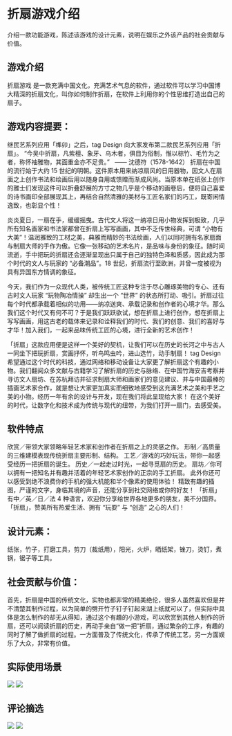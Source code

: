 # 折扇游戏介绍

介绍一款功能游戏，陈述该游戏的设计元素，说明在娱乐之外该产品的社会贡献与价值。

## 游戏介绍

折扇游戏 是一款充满中国文化，充满艺术气息的软件，通过软件可以学习中国博大精深的折扇文化，叫你如何制作折扇，在软件上利用你的个性思维打造出自己的扇子。

## 游戏内容提要：

继民艺系列应用「榫卯」之后，tag Design 向大家发布第二款民艺系列应用「折扇」。
“今吴中折扇，凡紫檀、象牙、乌木者，俱目为俗制，惟以棕竹、毛竹为之者，称怀袖雅物，其面重金亦不足贵。”   —— 沈德符（1578-1642）
折扇在中国的流行始于大约 15 世纪的明朝。这件原本用来纳凉扇风的日用器物，因文人在扇面之上创作书法和绘画后用以随身自用或馈赠而渐成风尚。当原本单在纸张上创作的雅士们发现这件可以折叠舒展的方寸之物几乎是个移动的画卷后，便将自己喜爱的诗书画印全部展现其上，再结合自然清雅的美材与工匠名家们的巧工，既寄闲情逸致，也彰显个性！

炎炎夏日，一扇在手，缓缓摇曳。古代文人将这一纳凉日用小物发挥到极致，几乎所有知名画家和书法家都曾在折扇上写写画画，其中不乏传世经典，可谓 “小物有大美”！温润雅致的工材之美，典雅而精妙的书法绘画，人们以同时拥有名家扇面与制扇大师的手作为傲。它像一张移动的艺术名片，是品味与身份的象征。随时间流逝，手中把玩的折扇还会逐渐呈现出只属于自己的独特色泽和质感，因此成为那个时代的文人与玩家的 “必备潮品”。18 世纪，折扇流行至欧洲，并曾一度被视为具有异国东方情调的象征。

今天，我们作为一众现代人类，被传统工匠这种专注于尽心雕琢美物的专心、还有古时文人玩家 “玩物陶冶情操” 却生出一个 “世界” 的状态所打动、吸引。折扇过往每个时代都承载着相似的功用——纳凉送爽、承载记录和创作者的心境才华。那么我们这个时代又有何不可？于是我们跃跃欲试，想在折扇上进行创作，想在折扇上写写画画，用这古老的载体来记录和诠释我们的时代、我们的创意、我们的喜好与才华！加入我们，一起来品味传统工匠的心境，进行全新的艺术创作！

「折扇」这款应用便是这样一个美好的契机，让我们可以在历史的长河之中与古人一同坐下把玩折扇，赏画抒怀，听鸟鸣虫吟，进山选竹，动手制扇！
tag Design 希望通过这个时代的科技，通过网络和移动设备让大家更了解折扇这个有趣的小物。我们翻阅众多文献与古籍学习了解折扇的历史与脉络、在中国竹海安吉考察并寻访文人扇坊、在苏杭拜访并征求制扇大师和画家们的意见建议、并与中国最棒的插画艺术家合作，就是想让大家更加真实而细致地感受到这充满艺术之美和手艺之美的小物。经历一年有余的设计与开发，现在我们将此呈现给大家！
在这个美好的时代，让数字化和技术成为传统与现代的纽带，为我们打开一扇门，去感受美。

## 软件特点
欣赏／带领大家领略年轻艺术家和创作者在折扇之上的灵感之作。
形制／高质量的三维建模表现传统折扇主要形制、结构。
工艺／游戏的巧妙玩法，带你一起感受经历一把折扇的诞生。
历史／一起走过时光，一起寻觅扇的历史。
扇坊／你可以拥有一把知名并有趣并活着的年轻艺术家创作的正宗的手工折扇。
此外你还可以感受到绝不浪费你的手机的强大机能和半个像素的使用体验！
精致有趣的插图，严谨的文字，身临其境的声音，还能分享到社交网络或你的好友！
「折扇」有中／英／日／法 4 种语言，欢迎你分享给世界各地更多的朋友，美不分国界。
「折扇」，赞美所有热爱生活、拥有 “玩耍” 与 “创造” 之心的人们！

## 设计元素：
纸张，竹子，打磨工具，剪刀（裁纸用），阳光，火炉，晒纸架，锉刀，烫钉，煮锅，锯子等工具。


## 社会贡献与价值：

首先，折扇是中国的传统文化，实物也都非常的精美绝伦，很多人虽然喜欢但是并不清楚其制作过程，以为简单的劈开竹子钉子钉起来湖上纸就可以了，但实际中具体是怎么制作的却无从得知，通过这个有趣的小游戏，可以欣赏到其他人制作的折扇，还可以阅读折扇的历史，再动手亲自“做一把”折扇，通过繁杂的工序，有趣的同时了解了做折扇的过程。一方面普及了传统文化，传承了传统工艺，另一方面娱乐了大众，非常有价值。


##  实际使用场景

 ![](https://i.postimg.cc/HnS5HS6d/1.png)
 ![](https://i.postimg.cc/W3NCH3KC/2.png)
 
 ## 评论摘选
 ![](https://i.postimg.cc/TPwHVSDv/3.png)
 ![](https://i.postimg.cc/SNkdL5B1/4.png)
 
 


